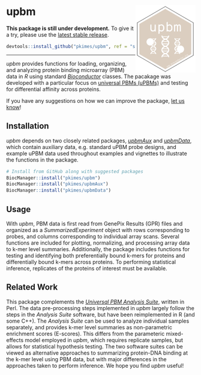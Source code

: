 
# upbm <img src="man/figures/upbm.png" align="right" alt="" width="160"/>

**This package is still under development.** To give it a try, please
use the [latest stable
release](https://github.com/pkimes/upbm/tree/stable-pre-cleanup).

``` r
devtools::install_github("pkimes/upbm", ref = "stable-pre-cleanup")
```

-----

*upbm* provides functions for loading, organizing, and analyzing protein
binding microarray (PBM) data in *R* using standard
[*Bioconductor*](https://bioconductor.org/) classes. The pacakage was
developed with a particular focus on [universal PBMs
(uPBMs)](https://www.ncbi.nlm.nih.gov/pubmed/16998473) and testing for
differential affinity across proteins.

If you have any suggestions on how we can improve the package, [let us
know](https://github.com/pkimes/upbm/issues)\!

## Installation

*upbm* depends on two closely related packages,
[*upbmAux*](http://github.com/pkimes/upbmAux) and
[*upbmData*](https://github.com/pkimes/upbmData), which contain
auxiliary data, e.g. standard uPBM probe designs, and example uPBM data
used throughout examples and vignettes to illustrate the functions in
the package.

``` r
# Install from GitHub along with suggested packages
BiocManager::install("pkimes/upbm")
BiocManager::install("pkimes/upbmAux")
BiocManager::install("pkimes/upbmData")
```

## Usage

With *upbm*, PBM data is first read from GenePix Results (GPR) files and
organized as a *SummarizedExperiment* object with rows corresponding to
probes, and columns corresponding to individual array scans. Several
functions are included for plotting, normalizing, and processing array
data to k-mer level summaries. Additionally, the package includes
functions for testing and identifying both preferentially bound k-mers
for proteins and differentially bound k-mers across proteins. To
performing statistical inference, replicates of the proteins of interest
must be available.

## Related Work

This package complements the [*Universal PBM Analysis
Suite*](http://the_brain.bwh.harvard.edu/PBMAnalysisSuite/index.html),
written in Perl. The data pre-processing steps implemented in *upbm*
largely follow the steps in the *Analysis Suite* software, but have been
reimplemented in R (and some C++). The *Analysis Suite* can be used to
analyze individual samples separately, and provides k-mer level
summaries as non-parametric enrichment scores (E-scores). This differs
from the parameteric mixed-effects model employed in *upbm*, which
requires replicate samples, but allows for statistical hypothesis
testing. The two software suites can be viewed as alternative approaches
to summarizing protein-DNA binding at the k-mer level using PBM data,
but with major differences in the approaches taken to perform inference.
We hope you find *upbm* useful\!
